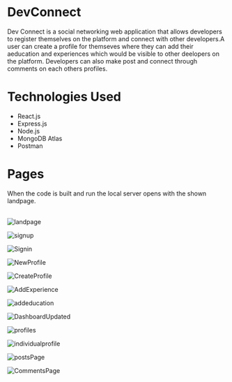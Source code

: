 # DevConnect
Dev Connect is a social networking web application that allows developers to register themselves on the platform and connect with other developers.A user can create a profile for themseves where they can add their aeducation and experiences which would be visible to other deelopers on the platform. Developers can also make post and connect through comments on each others profiles.

# Technologies Used
- React.js<br>
- Express.js<br>
- Node.js<br>
- MongoDB Atlas<br>
- Postman<br>

# Pages
When the code is built and run the local server opens with the shown landpage. <br>
<br>

![landpage](https://user-images.githubusercontent.com/54413011/139714969-df75e986-022c-47a0-bed8-57c3792722d7.jpg)

![signup](https://user-images.githubusercontent.com/54413011/140533377-82bdd1af-2859-4266-bd51-6bb72c3d6f05.jpg)


![Signin](https://user-images.githubusercontent.com/54413011/140533395-f4add287-30a4-44a4-b514-154d9d829fb5.jpg)


![NewProfile](https://user-images.githubusercontent.com/54413011/140533434-68f12c80-dd3c-497e-8421-d4762c127686.jpg)


![CreateProfile](https://user-images.githubusercontent.com/54413011/140533458-5095d272-41d6-4534-a718-044d6006651f.jpg)


![AddExperience](https://user-images.githubusercontent.com/54413011/140533640-d6d77c0e-75f0-48e5-bd2e-6afa8d48514d.jpg)


![addeducation](https://user-images.githubusercontent.com/54413011/140533680-59d0e78d-4d55-426a-bf23-d6c5db693685.jpg)

![DashboardUpdated](https://user-images.githubusercontent.com/54413011/140533907-8ba7355c-819c-4839-934a-d060fa43b1a7.jpg)

![profiles](https://user-images.githubusercontent.com/54413011/140533944-d1f2316f-730c-4e44-84cf-6d2d1aab2436.jpg)


![individualprofile](https://user-images.githubusercontent.com/54413011/140533965-49aa1d99-08a8-4126-9352-597a0d9f2d11.jpg)

![postsPage](https://user-images.githubusercontent.com/54413011/140533985-327e569f-c871-40a1-98a4-afc07e159b86.jpg)


![CommentsPage](https://user-images.githubusercontent.com/54413011/140534007-a7685433-e0b6-4631-b84d-3d5f4348ea0b.jpg)
